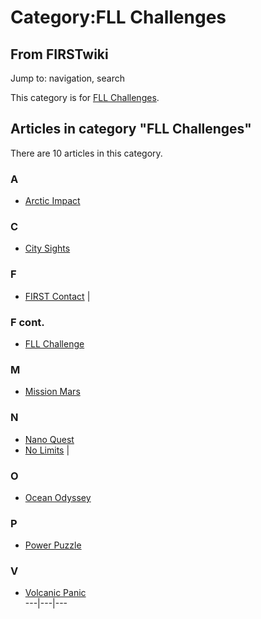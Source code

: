 # Category:FLL Challenges

## From FIRSTwiki

Jump to: navigation, search

This category is for [FLL Challenges](FLL_Challenge "FLL Challenge").

## Articles in category "FLL Challenges"

There are 10 articles in this category.

### A

- [Arctic Impact](Arctic_Impact "Arctic Impact")

### C

- [City Sights](City_Sights "City Sights")

### F

- [FIRST Contact](FIRST_Contact "FIRST Contact") |

### F cont.

- [FLL Challenge](FLL_Challenge "FLL Challenge")

### M

- [Mission Mars](Mission_Mars "Mission Mars")

### N

- [Nano Quest](Nano_Quest "Nano Quest")
- [No Limits](No_Limits "No Limits") |

### O

- [Ocean Odyssey](Ocean_Odyssey "Ocean Odyssey")

### P

- [Power Puzzle](Power_Puzzle "Power Puzzle")

### V

- [Volcanic Panic](Volcanic_Panic "Volcanic Panic")<br>
  ---|---|---
